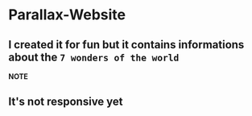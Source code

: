# Parallax-Website

## I created it for fun but it contains informations about the `7 wonders of the world`

**NOTE**
## It's not responsive yet
